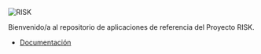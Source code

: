 ![RISK](docs/logo/logo.png)

Bienvenido/a al repositorio de aplicaciones de referencia del Proyecto RISK.

* [Documentación](https://riskpy.github.io/risk-apps/)